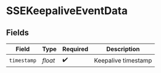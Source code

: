 # SSEKeepaliveEventData


## Fields

| Field               | Type                | Required            | Description         |
| ------------------- | ------------------- | ------------------- | ------------------- |
| `timestamp`         | *float*             | :heavy_check_mark:  | Keepalive timestamp |